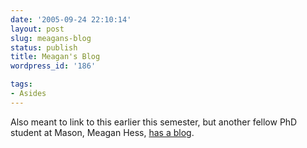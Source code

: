 ```yaml
---
date: '2005-09-24 22:10:14'
layout: post
slug: meagans-blog
status: publish
title: Meagan's Blog
wordpress_id: '186'

tags:
- Asides
---
```


Also meant to link to this earlier this semester, but another fellow PhD student at Mason, Meagan Hess, [has a blog](http://nomiddlenamemeg.blogspot.com/).
